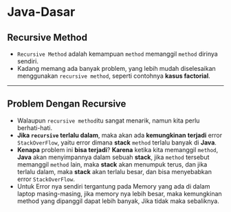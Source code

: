 # Java-Dasar
## Recursive Method
* `Recursive Method` adalah kemampuan `method` memanggil `method` dirinya sendiri.
* Kadang memang ada banyak problem, yang lebih mudah diselesaikan menggunakan `recursive method`, seperti contohnya **kasus factorial**.

---

## Problem Dengan Recursive
* Walaupun `recursive method`itu sangat menarik, namun kita perlu berhati-hati.
* **Jika `recursive` terlalu dalam**, maka akan ada **kemungkinan** **terjadi** error `StackOverFlow`, yaitu error dimana **stack** `method` terlalu banyak di **Java**.
* **Kenapa** problem ini **bisa terjadi**? **Karena** ketika kita memanggil `method`, **Java** akan menyimpannya dalam sebuah **stack**, jika `method` tersebut memanggil `method` lain, maka **stack** akan menumpuk terus, dan jika terlalu dalam, maka **stack** akan terlalu besar, dan bisa menyebabkan error `StackOverFlow`.
* Untuk Error nya sendiri tergantung pada Memory yang ada di dalam laptop masing-masing, jika memory nya lebih besar, maka kemungkinan method yang dipanggil dapat lebih banyak, Jika tidak maka sebaliknya.
